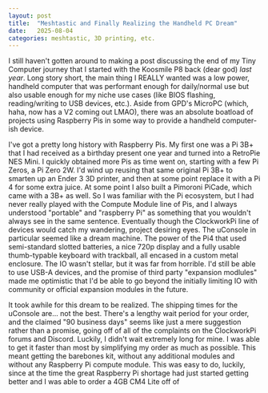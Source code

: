 ```yaml
---
layout: post
title:  "Meshtastic and Finally Realizing the Handheld PC Dream"
date:   2025-08-04
categories: meshtastic, 3D printing, etc.
---
```

I still haven't gotten around to making a post discussing the end of my Tiny Computer journey that I started with the Koosmile P8 back (dear god) _last year_. Long story short, the main thing I REALLY wanted was a low power, handheld computer that was performant enough for daily/normal use but also usable enough for my niche use cases (like BIOS flashing, reading/writing to USB devices, etc.). Aside from GPD's MicroPC (which, haha, now has a V2 coming out LMAO), there was an absolute boatload of projects using Raspberry Pis in some way to provide a handheld computer-ish device. 

I've got a pretty long history with Raspberry Pis. My first one was a Pi 3B+ that I had received as a birthday present one year and turned into a RetroPie NES Mini. I quickly obtained more Pis as time went on, starting with a few Pi Zeros, a Pi Zero 2W. I'd wind up reusing that same original Pi 3B+ to smarten up an Ender 3 3D printer, and then at some point replace it with a Pi 4 for some extra juice. At some point I also built a Pimoroni PiCade, which came with a 3B+ as well. So I was familiar with the Pi ecosystem, but I had never really played with the Compute Module line of Pis, and I always understood "portable" and "raspberry Pi" as something that you wouldn't always see in the same sentence. Eventually though the ClockworkPi line of devices would catch my wandering, project desiring eyes. The uConsole in particular seemed like a dream machine. The power of the Pi4 that used semi-standard slotted batteries, a nice 720p display and a fully usable thumb-typable keyboard with trackball, all encased in a custom metal enclosure. The IO wasn't stellar, but it was far from horrible. I'd still be able to use USB-A devices, and the promise of third party "expansion modlules" made me optimistic that I'd be able to go beyond the initially limiting IO with community or official expansion modules in the future. 

It took awhile for this dream to be realized. The shipping times for the uConsole are... not the best. There's a lengthy wait period for your order, and the claimed "90 business days" seems like just a mere suggestion rather than a promise, going off of all of the complaints on the ClockworkPi forums and Discord. Luckily, I didn't wait extremely long for mine. I was able to get it faster than most by simplifying my order as much as possible. This meant getting the barebones kit, without any additional modules and without any Raspberry Pi compute module. This was easy to do, luckily, since at the time the great Raspberry Pi shortage had just started getting better and I was able to order a 4GB CM4 Lite off of 
